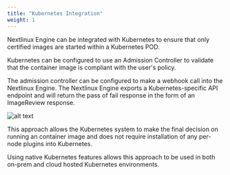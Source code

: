 ```yaml
---
title: "Kubernetes Integration"
weight: 1
---
```


Nextlinux Engine can be integrated with Kubernetes to ensure that only certified images are started within a Kubernetes POD.

Kubernetes can be configured to use an Admission Controller to validate that the container image is compliant with the user's policy.

The admission controller can be configured to make a webhook call into the Nextlinux Engine. The Nextlinux Engine exports a Kubernetes-specific API endpoint and will return the pass of fail response in the form of an ImageReview response.

![alt text](k8s.png)

This approach allows the Kubernetes system to make the final decision on running an container image and does not require installation of any per-node plugins into Kubernetes.

Using native Kubernetes features allows this approach to be used in both on-prem and cloud hosted Kubernetes environments.